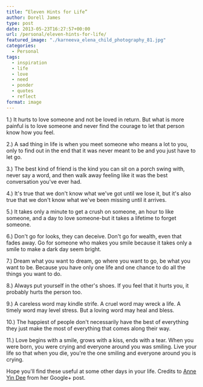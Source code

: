 ```yaml
---
title: “Eleven Hints for Life”
author: Dorell James
type: post
date: 2013-05-23T16:27:57+00:00
url: /personal/eleven-hints-for-life/
featured_image: "./karneeva_elena_child_photography_81.jpg"
categories:
  - Personal
tags:
  - inspiration
  - life
  - love
  - need
  - ponder
  - quotes
  - reflect
format: image
---
```


1.) It hurts to love someone and not be loved in return. But what is more painful is to love someone and never find the courage to let that person know how you feel.

2.) A sad thing in life is when you meet someone who means a lot to you, only to find out in the end that it was never meant to be and you just have to let go.

3.) The best kind of friend is the kind you can sit on a porch swing with, never say a word, and then walk away feeling like it was the best conversation you've ever had.

4.) It's true that we don't know what we've got until we lose it, but it's also true that we don't know what we've been missing until it arrives.

5.) It takes only a minute to get a crush on someone, an hour to like someone, and a day to love someone-but it takes a lifetime to forget someone.

6.) Don't go for looks, they can deceive. Don't go for wealth, even that fades away. Go for someone who makes you smile because it takes only a smile to make a dark day seem bright.

7.) Dream what you want to dream, go where you want to go, be what you want to be. Because you have only one life and one chance to do all the things you want to do.

8.) Always put yourself in the other's shoes. If you feel that it hurts you, it probably hurts the person too.

9.) A careless word may kindle strife. A cruel word may wreck a life. A timely word may level stress. But a loving word may heal and bless.

10.) The happiest of people don't necessarily have the best of everything they just make the most of everything that comes along their way.

11.) Love begins with a smile, grows with a kiss, ends with a tear. When you were born, you were crying and everyone around you was smiling. Live your life so that when you die, you're the one smiling and everyone around you is crying.

Hope you'll find these useful at some other days in your life. Credits to <a href="https://plus.google.com/109251198840755167429" target="_blank">Anne Yin Dee</a> from her Google+ post.
